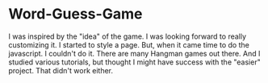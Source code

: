 # Word-Guess-Game
I was inspired by the "idea" of the game.  I was looking forward to really customizing it.  I started to style a page.  But, when it came time to do the javascript. I couldn't do it. There are many Hangman games out there. And I studied various tutorials, but thought I might have success with the "easier" project. That didn't work either. 
